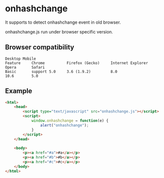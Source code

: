 # onhashchange
It supports to detect onhashchange event in old browser.

onhashchange.js run under browser specific version.

## Browser compatibility

```
Desktop Mobile
Feature	    Chrome	        Firefox (Gecko)	    Internet Explorer	    Opera	    Safari
Basic       support	5.0	    3.6 (1.9.2)         8.0                     10.6	    5.0
```

## Example

```html
<html>
    <head>
        <script type="text/javascript" src="onhashchange.js"></script>
        <script>
            window.onhashchange = function(e) {
                alert("onhashchange");
            }
        </script>
    </head>
    
    <body>
        <p><a href="#a">#a</a></p>
        <p><a href="#b">#b</a></p>
        <p><a href="#c">#c</a></p>
    </body>
</html>
```
